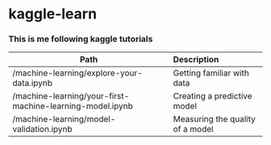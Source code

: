 # kaggle-learn
### This is me following kaggle tutorials

| Path | Description |
| ------------ | :-------------|
|/machine-learning/explore-your-data.ipynb |  Getting familiar with data|
|/machine-learning/your-first-machine-learning-model.ipynb | Creating a predictive model|
|/machine-learning/model-validation.ipynb | Measuring the quality of a model|